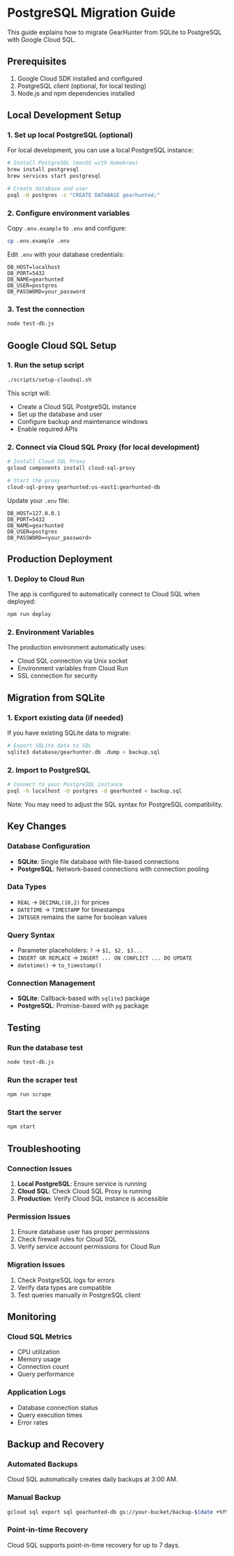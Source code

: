 # PostgreSQL Migration Guide

This guide explains how to migrate GearHunter from SQLite to PostgreSQL with Google Cloud SQL.

## Prerequisites

1. Google Cloud SDK installed and configured
2. PostgreSQL client (optional, for local testing)
3. Node.js and npm dependencies installed

## Local Development Setup

### 1. Set up local PostgreSQL (optional)

For local development, you can use a local PostgreSQL instance:

```bash
# Install PostgreSQL (macOS with Homebrew)
brew install postgresql
brew services start postgresql

# Create database and user
psql -U postgres -c "CREATE DATABASE gearhunted;"
```

### 2. Configure environment variables

Copy `.env.example` to `.env` and configure:

```bash
cp .env.example .env
```

Edit `.env` with your database credentials:

```env
DB_HOST=localhost
DB_PORT=5432
DB_NAME=gearhunted
DB_USER=postgres
DB_PASSWORD=your_password
```

### 3. Test the connection

```bash
node test-db.js
```

## Google Cloud SQL Setup

### 1. Run the setup script

```bash
./scripts/setup-cloudsql.sh
```

This script will:
- Create a Cloud SQL PostgreSQL instance
- Set up the database and user
- Configure backup and maintenance windows
- Enable required APIs

### 2. Connect via Cloud SQL Proxy (for local development)

```bash
# Install Cloud SQL Proxy
gcloud components install cloud-sql-proxy

# Start the proxy
cloud-sql-proxy gearhunted:us-east1:gearhunted-db
```

Update your `.env` file:

```env
DB_HOST=127.0.0.1
DB_PORT=5432
DB_NAME=gearhunted
DB_USER=postgres
DB_PASSWORD=<your_password>
```

## Production Deployment

### 1. Deploy to Cloud Run

The app is configured to automatically connect to Cloud SQL when deployed:

```bash
npm run deploy
```

### 2. Environment Variables

The production environment automatically uses:
- Cloud SQL connection via Unix socket
- Environment variables from Cloud Run
- SSL connection for security

## Migration from SQLite

### 1. Export existing data (if needed)

If you have existing SQLite data to migrate:

```bash
# Export SQLite data to SQL
sqlite3 database/gearhunter.db .dump > backup.sql
```

### 2. Import to PostgreSQL

```bash
# Connect to your PostgreSQL instance
psql -h localhost -U postgres -d gearhunted < backup.sql
```

Note: You may need to adjust the SQL syntax for PostgreSQL compatibility.

## Key Changes

### Database Configuration

- **SQLite**: Single file database with file-based connections
- **PostgreSQL**: Network-based connections with connection pooling

### Data Types

- `REAL` → `DECIMAL(10,2)` for prices
- `DATETIME` → `TIMESTAMP` for timestamps
- `INTEGER` remains the same for boolean values

### Query Syntax

- Parameter placeholders: `?` → `$1, $2, $3...`
- `INSERT OR REPLACE` → `INSERT ... ON CONFLICT ... DO UPDATE`
- `datetime()` → `to_timestamp()`

### Connection Management

- **SQLite**: Callback-based with `sqlite3` package
- **PostgreSQL**: Promise-based with `pg` package

## Testing

### Run the database test

```bash
node test-db.js
```

### Run the scraper test

```bash
npm run scrape
```

### Start the server

```bash
npm start
```

## Troubleshooting

### Connection Issues

1. **Local PostgreSQL**: Ensure service is running
2. **Cloud SQL**: Check Cloud SQL Proxy is running
3. **Production**: Verify Cloud SQL instance is accessible

### Permission Issues

1. Ensure database user has proper permissions
2. Check firewall rules for Cloud SQL
3. Verify service account permissions for Cloud Run

### Migration Issues

1. Check PostgreSQL logs for errors
2. Verify data types are compatible
3. Test queries manually in PostgreSQL client

## Monitoring

### Cloud SQL Metrics

- CPU utilization
- Memory usage
- Connection count
- Query performance

### Application Logs

- Database connection status
- Query execution times
- Error rates

## Backup and Recovery

### Automated Backups

Cloud SQL automatically creates daily backups at 3:00 AM.

### Manual Backup

```bash
gcloud sql export sql gearhunted-db gs://your-bucket/backup-$(date +%Y%m%d).sql
```

### Point-in-time Recovery

Cloud SQL supports point-in-time recovery for up to 7 days.